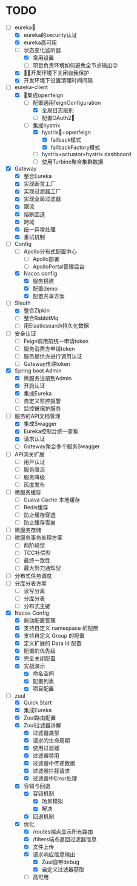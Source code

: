 # TODO

- [ ] eureka🚩
  - [x] eureka的security认证
  - [x] eureka高可用
  - [ ] 状态变化监听器
    - [x] 常用设置
    - [ ] 项目负责环境如何避免全节点输出😑
  - [x] 开发环境下关闭自我保护
  - [x] 开发环境下设置清理时间间隔
- [ ] eureka-client
  - [x] 集成openfeign
    - [ ] 配置通用feignConfiguration
      - [x] 全局日志级别
      - [ ] 配置OAuth2🤯
    - [ ] 集成hystrix
      - [x] hystrix+openfeign
        - [x] fallback模式
        - [x] fallbackFactory模式
      - [ ] hystrix+actuator+hystrix dashboard
      - [ ] 使用Turbine聚合集群数据
- [x] Gateway
  - [x] 整合Eureka
  - [x] 实现断言工厂
  - [x] 实现过滤器工厂
  - [x] 实现全局过滤器
  - [x] 限流
  - [x] 熔断回退
  - [x] 跨域
  - [x] 统一异常处理
  - [x] 重试机制
- [ ] Config
  - [ ] Apollo分布式配置中心
    - [ ] Apollo部署
    - [ ] ApolloPortal管理后台
  - [x] Nacos config
    - [x] 服务搭建
    - [x] 配置demo
    - [x] 配置共享方案
- [ ] Sleuth
  - [x] 整合Zipkin
  - [ ] 整合RabbitMq
  - [ ] 用Elasticsearch持久化数据
- [ ] 安全认证
  - [ ] Feign调用前统一申请token
  - [ ] 服务消费方申请token
  - [ ] 服务提供方进行调用认证
  - [ ] Gateway传递token
- [x] Spring boot Admin
  - [x] 微服务注册到Admin
  - [x] 开启认证
  - [x] 集成Eureka
  - [ ] 自定义监控报警
  - [ ] 监控被保护服务
- [ ] 服务的API文档管理
  - [x] 集成Swagger
  - [x] Eureka控制台统一查看
  - [x] 请求认证
  - [ ] Gateway聚合多个服务Swagger
- [ ] API网关扩展
  - [ ] 用户认证
  - [ ] 服务限流
  - [ ] 服务降级
  - [ ] 灰度发布
- [ ] 微服务缓存
  - [ ] Guava Cache 本地缓存
  - [ ] Redis缓存
  - [ ] 防止缓存穿透
  - [ ] 防止缓存雪崩
- [ ] 微服务存储
- [ ] 微服务事务处理方案
  - [ ] 两阶段型
  - [ ] TCC补偿型
  - [ ] 最终一致性
  - [ ] 最大努力通知型
- [ ] 分布式任务调度
- [ ] 分库分表方案
  - [ ] 读写分离
  - [ ] 分库分表
  - [ ] 分布式主键
- [x] Nacos Config
  - [x] 启动配置管理
  - [x] 支持自定义 namespace 的配置
  - [x] 支持自定义 Group 的配置
  - [x] 定义扩展的 Data Id 配置
  - [x] 配置的优先级
  - [x] 完全关闭配置
  - [x] 实战演示
    - [x] 命名空间
    - [x] 配置列表
    - [x] 项目配置
- [ ] zuul
  - [x] Quick Start
  - [x] 集成Eureka
  - [x] Zuul路由配置
  - [x] Zuul过滤器讲解
    - [x] 过滤器类型
    - [x] 请求的生命周期
    - [x] 使用过滤器
    - [x] 过滤器禁用
    - [x] 过滤器中传递数据
    - [x] 过滤器拦截请求
    - [x] 过滤器中Error处理
  - [x] 容错与回退
    - [x] 容错机制
      - [x] 场景模拟
      - [x] 解决
    - [x] 回退机制
  - [x] 优化
    - [x] /routes端点显示所有路由
    - [x] /filters端点返回过滤器信息
    - [x] 文件上传
    - [x] 请求响应信息输出
      - [x] Zuul自带debug
      - [x] 自定义过滤器获取
    - [ ] 高可用

